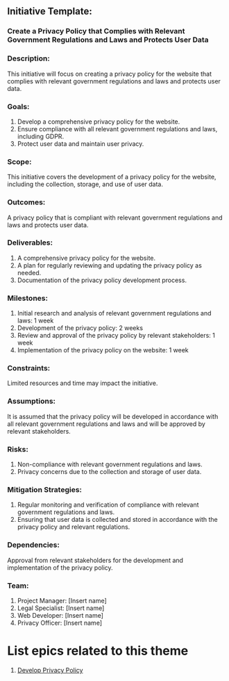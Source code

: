 ## Initiative Template:
### Create a Privacy Policy that Complies with Relevant Government Regulations and Laws and Protects User Data

### Description: 
This initiative will focus on creating a privacy policy for the website that complies with relevant government regulations and laws and protects user data.

### Goals:

1. Develop a comprehensive privacy policy for the website.
2. Ensure compliance with all relevant government regulations and laws, including GDPR.
3. Protect user data and maintain user privacy.

### Scope: 
This initiative covers the development of a privacy policy for the website, including the collection, storage, and use of user data.

### Outcomes: 
A privacy policy that is compliant with relevant government regulations and laws and protects user data.

### Deliverables:

1. A comprehensive privacy policy for the website.
2. A plan for regularly reviewing and updating the privacy policy as needed.
3. Documentation of the privacy policy development process.

### Milestones:

1. Initial research and analysis of relevant government regulations and laws: 1 week
2. Development of the privacy policy: 2 weeks
3. Review and approval of the privacy policy by relevant stakeholders: 1 week
4. Implementation of the privacy policy on the website: 1 week

### Constraints: 
Limited resources and time may impact the initiative.

### Assumptions: 
It is assumed that the privacy policy will be developed in accordance with all relevant government regulations and laws and will be approved by relevant stakeholders.

### Risks:

1. Non-compliance with relevant government regulations and laws.
2. Privacy concerns due to the collection and storage of user data.

### Mitigation Strategies:

1. Regular monitoring and verification of compliance with relevant government regulations and laws.
2. Ensuring that user data is collected and stored in accordance with the privacy policy and relevant regulations.

### Dependencies: 
Approval from relevant stakeholders for the development and implementation of the privacy policy.

### Team:

1. Project Manager: [Insert name]
2. Legal Specialist: [Insert name]
3. Web Developer: [Insert name]
4. Privacy Officer: [Insert name]

# List epics related to this theme
1. [Develop Privacy Policy](/documentation/templates/theme/initiatives/epics/epic_template_2.md)